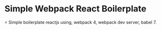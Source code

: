 # Simple Webpack React Boilerplate

⚡ Simple boilerplate reactjs using, webpack  4, webpack dev server, babel 7.
